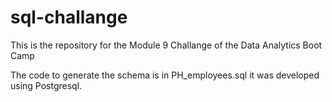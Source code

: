 # sql-challange

This is the repository for the Module 9 Challange of the Data Analytics Boot Camp

The code to generate the schema is in PH_employees.sql it was developed using Postgresql.
